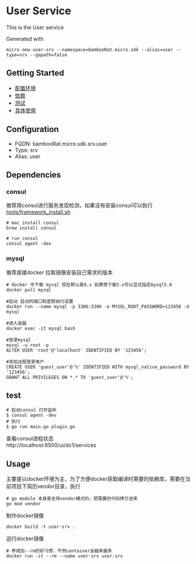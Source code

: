 # User Service

This is the User service

Generated with

```
micro new user-srv --namespace=bambooRat.micro.sdk --alias=user --type=srv --gopath=false
```

## Getting Started

- [配置环境](#configuration)
- [依赖](#dependencies)
- [测试](#test)
- [具体使用](#usage)


## Configuration

- FQDN: bambooRat.micro.sdk.srv.user
- Type: srv
- Alias: user

## Dependencies
### consul
推荐用consul进行服务发现检测，如果没有安装consul可以执行[tools/framework_install.sh][framework_install.sh]

```
# mac install consul
brew install consul

# run consul
consul agent -dev
```
### mysql
推荐直接docker 拉取镜像安装自己需求的版本
```
# docker 中下载 mysql 现在默认是8.x 如果想下载5.x可以显式指定mysql5.6
docker pull mysql

#启动 启动的端口和密钥自行设置
docker run --name mysql -p 3306:3306 -e MYSQL_ROOT_PASSWORD=123456 -d mysql

#进入容器
docker exec -it mysql bash

#登录mysql
mysql -u root -p
ALTER USER 'root'@'localhost' IDENTIFIED BY '123456';

#添加远程登录用户
CREATE USER 'guest_user'@'%' IDENTIFIED WITH mysql_native_password BY '123456';
GRANT ALL PRIVILEGES ON *.* TO 'guest_user'@'%';
```
## test
```
# 启动consul 打开监听
$ consul agent -dev
# 执行
$ go run main.go plugin.go
```  
查看consul进程状态  
http://localhost:8500/ui/dc1/services
## Usage

主要是以docker环境为主，为了方便docker获取编译时需要的依赖库，需要在当前项目下简历vendor目录，执行
```
# go module 本身是支持vendor模式的，把需要的代码拷贝进来
go mod vendor
```
制作docker镜像
```
docker build -t user-srv .
```
运行docker镜像
```
# 养成加--rm的好习惯，不然container会越来越多
docker run -it --rm --name user-srv user-srv
```

[framework_install.sh]: https://github.com/xuyiwenak/bambooRat/blob/master/tools/framework_install.sh